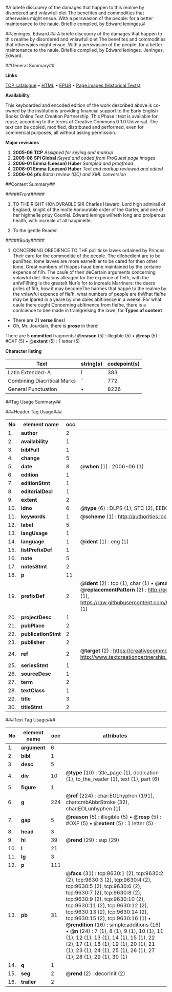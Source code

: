 #A briefe discouery of the damages that happen to this realme by disordered and vnlawfull diet The benefites and commodities that otherwaies might ensue. With a perswasion of the people: for a better maintenance to the nauie. Brieflie compiled, by Edward Ieninges.#

##Jeninges, Edward.##
A briefe discouery of the damages that happen to this realme by disordered and vnlawfull diet The benefites and commodities that otherwaies might ensue. With a perswasion of the people: for a better maintenance to the nauie. Brieflie compiled, by Edward Ieninges.
Jeninges, Edward.

##General Summary##

**Links**

[TCP catalogue](http://www.ota.ox.ac.uk/tcp/)  • 
[HTML](http://tei.it.ox.ac.uk/tcp/Texts-HTML/free/A04/A04372.html)  • 
[EPUB](http://tei.it.ox.ac.uk/tcp/Texts-EPUB/free/A04/A04372.epub) • 
[Page images (Historical Texts)](https://data.historicaltexts.jisc.ac.uk/view?pubId=eebo-99844787e&pageId=eebo-99844787e-9630-1)

**Availability**

This keyboarded and encoded edition of the
	       work described above is co-owned by the institutions
	       providing financial support to the Early English Books
	       Online Text Creation Partnership. This Phase I text is
	       available for reuse, according to the terms of Creative
	       Commons 0 1.0 Universal. The text can be copied,
	       modified, distributed and performed, even for
	       commercial purposes, all without asking permission.

**Major revisions**

1. __2005-06__ __TCP__ *Assigned for keying and markup*
1. __2005-08__ __SPi Global__ *Keyed and coded from ProQuest page images*
1. __2006-01__ __Emma (Leeson) Huber__ *Sampled and proofread*
1. __2006-01__ __Emma (Leeson) Huber__ *Text and markup reviewed and edited*
1. __2006-04__ __pfs__ *Batch review (QC) and XML conversion*

##Content Summary##

#####Front#####

1. TO THE RIGHT HONOVRABLE SIR Charles Haward, Lord high admirall of England, knight of the moſte honourable order of the Garter, and one of her highneſſe priuy Counſel. Edward Ienings wiſheth long and proſperous health, with increaſe of all happineſſe.

1. To the gentle Reader.

#####Body#####

1. CONCERNING OBEDIENCE TO THE polliticke lawes ordained by Princes. Their care for the commoditie of the people. The diſobedient are to be puniſhed, ſome lavves are more earneſtlier to be cared for then other ſome.
Great numbers of ſhippes haue bene maintained by the certaine expence of fiſh. The cauſe of their deCertain arguments concerning vnlawful diet. Reaſons alleaged for the expence of fleſh, with the anſwFiſhing is the greateſt Nurſe for to increaſe Marriners: the deere priſes of fiſh, how it may becomeThe harmes that happē to the realme by the vnlawful expence of fleſh, what numbers of people are thWhat fleſhe may be ſpared in a yeare by one daies abſtinence in a weeke. For what cauſe there ought Concerning abſtinence from fleſhe, there is a conſcience to bee made in tranſgreſsing the lawe, for 
**Types of content**

  * There are 21 **verse** lines!
  * Oh, Mr. Jourdain, there is **prose** in there!

There are 5 **ommitted** fragments! 
 @__reason__ (5) : illegible (5)  •  @__resp__ (5) : #OXF (5)  •  @__extent__ (5) : 1 letter (5)

**Character listing**


|Text|string(s)|codepoint(s)|
|---|---|---|
|Latin Extended-A|ſ|383|
|Combining             Diacritical Marks|̄|772|
|General Punctuation|•|8226|

##Tag Usage Summary##

###Header Tag Usage###

|No|element name|occ|attributes|
|---|---|---|---|
|1.|__author__|2||
|2.|__availability__|1||
|3.|__biblFull__|1||
|4.|__change__|5||
|5.|__date__|8| @__when__ (1) : 2006-06 (1)|
|6.|__edition__|1||
|7.|__editionStmt__|1||
|8.|__editorialDecl__|1||
|9.|__extent__|2||
|10.|__idno__|6| @__type__ (6) : DLPS (1), STC (2), EEBO-CITATION (1), PROQUEST (1), VID (1)|
|11.|__keywords__|1| @__scheme__ (1) : http://authorities.loc.gov/ (1)|
|12.|__label__|5||
|13.|__langUsage__|1||
|14.|__language__|1| @__ident__ (1) : eng (1)|
|15.|__listPrefixDef__|1||
|16.|__note__|5||
|17.|__notesStmt__|2||
|18.|__p__|11||
|19.|__prefixDef__|2| @__ident__ (2) : tcp (1), char (1)  •  @__matchPattern__ (2) : ([0-9\-]+):([0-9IVX]+) (1), (.+) (1)  •  @__replacementPattern__ (2) : http://eebo.chadwyck.com/downloadtiff?vid=$1&page=$2 (1), https://raw.githubusercontent.com/textcreationpartnership/Texts/master/tcpchars.xml#$1 (1)|
|20.|__projectDesc__|1||
|21.|__pubPlace__|2||
|22.|__publicationStmt__|2||
|23.|__publisher__|2||
|24.|__ref__|2| @__target__ (2) : https://creativecommons.org/publicdomain/zero/1.0/ (1), http://www.textcreationpartnership.org/docs/. (1)|
|25.|__seriesStmt__|1||
|26.|__sourceDesc__|1||
|27.|__term__|2||
|28.|__textClass__|1||
|29.|__title__|3||
|30.|__titleStmt__|2||


###Text Tag Usage###

|No|element name|occ|attributes|
|---|---|---|---|
|1.|__argument__|6||
|2.|__bibl__|1||
|3.|__desc__|5||
|4.|__div__|10| @__type__ (10) : title_page (1), dedication (1), to_the_reader (1), text (1), part (6)|
|5.|__figure__|1||
|6.|__g__|224| @__ref__ (224) : char:EOLhyphen (191), char:cmbAbbrStroke (32), char:EOLunhyphen (1)|
|7.|__gap__|5| @__reason__ (5) : illegible (5)  •  @__resp__ (5) : #OXF (5)  •  @__extent__ (5) : 1 letter (5)|
|8.|__head__|3||
|9.|__hi__|39| @__rend__ (29) : sup (29)|
|10.|__l__|21||
|11.|__lg__|3||
|12.|__p__|111||
|13.|__pb__|31| @__facs__ (31) : tcp:9630:1 (2), tcp:9630:2 (2), tcp:9630:3 (2), tcp:9630:4 (2), tcp:9630:5 (2), tcp:9630:6 (2), tcp:9630:7 (2), tcp:9630:8 (2), tcp:9630:9 (2), tcp:9630:10 (2), tcp:9630:11 (2), tcp:9630:12 (2), tcp:9630:13 (2), tcp:9630:14 (2), tcp:9630:15 (2), tcp:9630:16 (1)  •  @__rendition__ (16) : simple:additions (16)  •  @__n__ (24) : 7 (1), 8 (1), 9 (1), 10 (1), 11 (1), 12 (1), 13 (1), 14 (1), 15 (1), 22 (2), 17 (1), 18 (1), 19 (1), 20 (1), 21 (1), 23 (1), 24 (1), 25 (1), 26 (1), 27 (1), 28 (1), 29 (1), 30 (1)|
|14.|__q__|1||
|15.|__seg__|2| @__rend__ (2) : decorInit (2)|
|16.|__trailer__|2||
